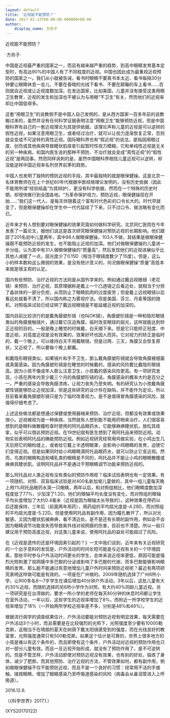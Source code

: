 ```yaml
---
layout: default
title: '近视能不能预防？'
date: 2017-01-22T00:00:00.000000+08:00
author:
    display_name: 方舟子
---
```


近视能不能预防？

·方舟子·

中国是近视最严重的国家之一，而且有越来越严重的趋势，到高中眼睛发育基本定型时，有高达90%的中国人有了不同程度的近视。中国也因此成为最重视近视预防的国家之一。我们从小就被告诫，看书时眼睛不要离书本太近、看书每隔30分钟要让眼睛休息一会儿、不要在昏暗的光线下看书、不要在颠簸的车上看书……否则就会近视或让近视度数加深。在发达国家，比如美国，儿童并没有接受这类用眼卫生教育，近视的发生和加深也不被认为与用眼“不卫生”有关，然而他们的近视率却比中国低得多。

这套“用眼卫生”的说教倒不是中国人自己发明的，是从西方国家一百多年前的说教搬过来的，虽然并没有任何科学证据表明注意“用眼卫生”能够预防近视，但是中国眼科界有自己的一套近视理论为其提供依据。该理论声称儿童的近视是可以逆转的假性近视，如果注意用眼卫生，或者经过治疗，就可以让视力逐渐恢复正常，否则就会变成不可逆转的真性近视。国际眼科界也有“假近视”的说法，是指因用眼过度、创伤或其他疾病导致睫状肌痉挛引起暂时性视力模糊，它和单纯性近视是无关的另一种疾病，和国内医生说的那种不预防、不治疗就会变成“真性近视”的“假性近视”是两回事。然而同样讽刺的是，虽然中国眼科界相信儿童近视可以逆转，却没能逆转中国近视率名列世界前茅的趋势。

中国人也发明了独特的预防近视的手段，其中最独特的就是眼保健操。这是北京一名体育教师在在上个世纪60年代根据中医经络理论发明的，没有历史依据（因此不能用所谓“经验结晶”为其辩护），更没有科学依据，然而在一个特殊的历史时期，却很快推行到全国各地。“为革命保护视力，预防近视，眼保健操现在开始……”我们这一代人，是每天伴随着这个富有时代色彩的口令长大的。时代早就变了，但是眼保健操却在学生中一代代延续了下来，只不过口令、做法略有变化而已。

近年来才有人想到要对眼保健操的效果究竟如何做科学研究。北京同仁医院在今年发表了一篇论文，据他们说这是首次研究眼保健操对预防近视的长期影响。他们跟踪了201名初中儿童两年，其中98人做眼保健操，103人不做，其结果是做眼保健操既不能预防近视的发生，也不能阻止近视的加深。他们对做眼保健操的儿童进一步分组，认为其中有31人做眼保健操的“质量高”，然后发现他们的近视进展似乎比其他人减缓了一点，屈光度少了0.15D（相当于眼镜度数少了15度）。但是，这么小的样本数和这么微弱的效果，是没有统计意义的，何况做眼保健操“质量”高低本来就是很主观的认定。

国内有些预防、治疗近视的方法则是从国外学来的。例如通过戴远视眼镜（老花镜）来预防、治疗近视，其原理据称是戴上一个凸透镜之后看近处，就相当于分担了晶状体的一部分负担，从而防止了眼睛肌肉的过度疲劳；但是戴上远视眼镜以后看远处就看不清了，所以国内称之为雾视疗法。但是美国、芬兰、丹麦等国的随机、对照临床试验已经证明了戴远视眼镜是不能延缓近视的加深的。

国内目前比较流行的是戴角膜塑形镜（也叫OK镜）。角膜塑形镜是一种和隐形眼镜类似的角膜接触镜片，通过戴它压迫角膜，临时改变眼球的屈光，这样就能达到矫正近视的目的。一般是晚上睡觉的时候戴，白天摘下来。但是它只能矫正轻度、中度近视，对高度近视是没有效果的，效果好坏也因人而异。它对视力的矫正是临时的，戴一个晚上，可以维持白天不用戴眼镜，但是过两、三天，角膜又会恢复原状，又近视了，所以要每个晚上都戴。

和戴隐形眼镜类似，如果镜片和手不卫生，那么戴角膜塑形镜就会导致角膜被细菌或真菌感染。因为角膜塑形镜是在睡觉的时候戴的，感染的风险要比戴隐形眼镜高。因为小孩不像成年人那么注意卫生，小孩戴的感染风险更高。有一项研究发现，小孩在两年内至少戴三个月的角膜塑形镜的话，角膜感染的概率大约是百分之一。严重的感染会导致角膜溃疡，让视力丧失乃至失明。有的研究认为小孩戴角膜塑性镜能够防止近视加深，但是这些研究的设计存在缺陷，并不能作为定论。所以目前看来戴角膜塑形镜只是为了临时改善视力，是不是值得冒角膜感染的风险，就值得仔细考虑了。

上述这些做法都是想通过保健或使用器械来预防、治疗近视，但都没有效果或效果很小。近视被视为是一种疾病，当然就有人想到能不能用药物来治疗。人们很容易想到的是眼科做散瞳检查时使用的阿托品眼药水，它能够麻痹睫状肌，放松其痉挛，似乎可以借此预防近视。在19世纪就有医生想到了用阿托品来预防近视。动物实验表明阿托品的确能预防近视。例如近视研究经常用鸡做实验，在小鸡出生几天后把它的眼睑缝上，或者给它戴上半透明眼罩，会影响小鸡眼睛的发育，迫使它们变得近视。但是如果同时给小鸡眼睛滴阿托品眼药水，就可以防止它变近视。然而，鸟类的眼睛构造和哺乳类的眼睛是不同的，阿托品并不能让小鸡的眼睛散瞳或麻痹其睫状肌，说明阿托品并不是通过干预眼睛调节功能来预防近视的。

那么阿托品对人类近视有没有类似的预防作用呢？临床试验表明也有一定效果。有一项随机、对照、双盲临床试验是对400名新加坡儿童做的，其中一组儿童每天晚上用1%阿托品眼药水滴一只眼睛，两年以后，和对照组相比，他们眼睛度数加深程度低了77%，少加深了1.2D。他们的眼轴平均长度没有变化，而对照组的眼轴平均长度增加了大约0.4毫米（近视是因为眼轴太长导致的）。这种效果在停药以后还能保持，三年后（前面两年用药），用药组的平均屈光度是-4.29D，而对照组的平均屈光度是-5.22D。但是使用阿托品有副作用，因为瞳孔散开了，所以对光敏感，又因为睫状肌被麻痹，看不清近处。是不是还有长期的副作用，例如会不会因为眼睛调节功能丧失而导致紫外线对视网膜的伤害，目前也不清楚。所以一般只建议用于预防高度近视，对这类儿童来说，使用阿托品的益处可能超过了风险。

在《近视是遗传的还是环境因素引起的？》一文中我们谈到，近年来有关近视研究的一个出乎意料的发现是，户外活动的时间长短可能是与近视有关的一个环境因素，那些平时参与户外活动时间更长的学生，总体来说近视率更低，原因可能是强烈光照刺激了视网膜中多巴胺的分泌或影响了多巴胺的代谢，而多巴胺能够影响眼睛的发育。那么能不能通过有意地增加儿童户外时间来预防近视呢？最近有两项研究表明这样做可能是有效的。一项是在广州做的。2009年随机选择了广州6所小学，让900多名6～7岁学生在课后增加40分钟户外活动，3年以后，这批儿童有大约30%近视，而随机选择的另6所小学作为对照，有大约40%同龄儿童近视。另一项研究是在台湾做的，要求一所小学的老师在每天80分钟的休息时间都让学生在室外活动，一年以后，这些学生的近视率增加了8%，而附近一所学校学生的近视率增加了18%（一开始两所学校近视率差不多，分别是48%和49%）。

根据流行病学的调查结果估计，户外活动要能对预防近视有明显效果，每天需要在户外活动3个小时，而且需要是在比较强烈的光照下，光照强度至少要有10000勒克斯，这相当于在晴朗的夏天在树荫下戴太阳镜感受到的强度，而在光线良好的教室里，光照强度通常只有500勒克斯。如果这个估计是可靠的，世界上很多地方的小孩是难以有这个条件的，而且即使有这个条件，户外活动对近视的预防作用也只对一部分儿童有效。而且一旦近视开始形成，就没有了预防作用了，是不可逆转的。但是不管怎样，户外活动即使对预防近视没有效果，也有别的好处，锻炼了身体，减少了肥胖。而其他预防、治疗近视的方法，不管效果如何，都有副作用，例如做眼保健操不仅不能预防近视，而且不是一个良好的习惯：经常用不洁的手接触、揉按眼睛，增加了眼睛感染乃至呼吸道感染的风险（病毒会从鼻泪管进入上呼吸道）。

2016.12.6.

（《科学世界》2017.1.）

(XYS20170122)

